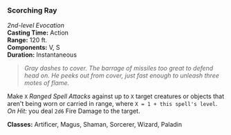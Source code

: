 ### Scorching Ray  
*2nd-level Evocation*  
**Casting Time:** Action  
**Range:** 120 ft.  
**Components:** V, S  
**Duration:** Instantaneous  

> *Gray dashes to cover. The barrage of missiles too great to defend head on. He peeks out from cover, just fast enough to unleash three motes of flame.*

Make `X` *Ranged Spell Attacks* against up to `X` target creatures or objects that aren't being worn or carried in range, where `X = 1 + this spell's level`. *On Hit:* you deal `2d6` Fire Damage to the target.

**Classes:** Artificer, Magus, Shaman, Sorcerer, Wizard, Paladin